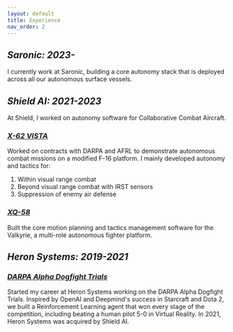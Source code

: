 ```yaml
---
layout: default
title: Experience
nav_order: 2
---
```

## *Saronic: 2023-* 

I currently work at Saronic, building a core autonomy stack that is deployed across all our autonomous surface vessels. 

## *Shield AI: 2021-2023*
At Shield, I worked on autonomy software for Collaborative Combat Aircraft.

### [*X-62 VISTA*](https://en.wikipedia.org/wiki/General_Dynamics_X-62_VISTA)

Worked on contracts with DARPA and AFRL to demonstrate autonomous combat missions on a modified F-16 platform. I mainly developed autonomy and tactics for:

1. Within visual range combat
2. Beyond visual range combat with IRST sensors
3. Suppression of enemy air defense

### [*XQ-58*](https://en.wikipedia.org/wiki/Kratos_XQ-58_Valkyrie)

Built the core motion planning and tactics management software for the Valkyrie, a multi-role autonomous fighter platform.

## *Heron Systems: 2019-2021*

### [*DARPA Alpha Dogfight Trials*](https://en.wikipedia.org/wiki/DARPA_AlphaDogfight)

Started my career at Heron Systems working on the DARPA Alpha Dogfight Trials. Inspired by OpenAI and Deepmind's success in Starcraft and Dota 2, we built a Reinforcement Learning agent that won every stage of the competition, including beating a human pilot 5-0 in Virtual Reality. In 2021, Heron Systems was acquired by Shield AI. 
